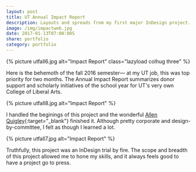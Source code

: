 ```yaml
---
layout: post
title: UT Annual Impact Report
description: Layouts and spreads from my first major InDesign project.
image: /img/impactweb.jpg
date: 2017-01-13T07:00:00S
share: portfolio
category: portfolio
---
```


{% picture utfall6.jpg alt="Impact Report" class="lazyload colhug three" %}

Here is the behemoth of the fall 2016 semester— at my UT job, this was top priority for two months. The Annual Impact Report summarizes donor support and scholarly initiatives of the school year for UT's very own College of Liberal Arts. 

{% picture utfall8.jpg alt="Impact Report" %}

I handled the beginings of this project and the wonderful [Allen Quigley](https://www.allenquigley.com/){:target="_blank"} finished it. Although pretty corporate and design-by-committee, I felt as though I learned a lot.

{% picture utfall7.jpg alt="Impact Report" %}

Truthfully, this project was an InDesign trial by fire. The scope and breadth of this project allowed me to hone my skills, and it always feels good to have a project go to press. 